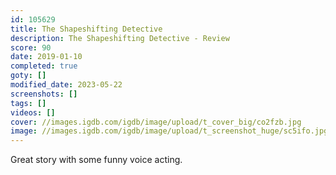 ```yaml
---
id: 105629
title: The Shapeshifting Detective
description: The Shapeshifting Detective - Review
score: 90
date: 2019-01-10
completed: true
goty: []
modified_date: 2023-05-22
screenshots: []
tags: []
videos: []
cover: //images.igdb.com/igdb/image/upload/t_cover_big/co2fzb.jpg
image: //images.igdb.com/igdb/image/upload/t_screenshot_huge/sc5ifo.jpg
---
```

Great story with some funny voice acting.